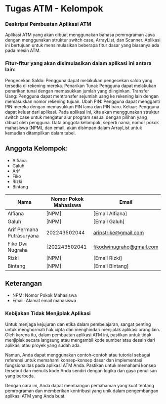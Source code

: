 # Tugas ATM - Kelompok

### Deskripsi Pembuatan Aplikasi ATM
Aplikasi ATM yang akan dibuat menggunakan bahasa pemrograman Java dengan menggunakan struktur switch case, ArrayList, dan Scanner. Aplikasi ini bertujuan untuk mensimulasikan beberapa fitur dasar yang biasanya ada pada mesin ATM.

### Fitur-fitur yang akan disimulasikan dalam aplikasi ini antara lain:

Pengecekan Saldo: Pengguna dapat melakukan pengecekan saldo yang tersedia di rekening mereka.
Penarikan Tunai: Pengguna dapat melakukan penarikan tunai dengan memasukkan jumlah yang diinginkan.
Transfer Uang: Pengguna dapat mentransfer sejumlah uang ke rekening lain dengan memasukkan nomor rekening tujuan.
Ubah PIN: Pengguna dapat mengganti PIN mereka dengan memasukkan PIN lama dan PIN baru.
Keluar: Pengguna dapat keluar dari aplikasi.
Pada aplikasi ini, kita akan menggunakan struktur switch case untuk mengatur alur program sesuai dengan pilihan yang dibuat oleh pengguna. Data anggota kelompok, seperti nama, nomor pokok mahasiswa (NPM), dan email, akan disimpan dalam ArrayList untuk kemudian ditampilkan dalam tabel.

## Anggota Kelompok:
- Alfiana
- Galuh
- Arif
- Fiko
- Rizki
- Bintang

| Nama      | Nomor Pokok Mahasiswa | Email                     |
|-----------|----------------------|---------------------------|
| Alfiana   | [NPM]                | [Email Alfiana]           |
| Galuh     | [NPM]                | [Email Galuh]             |
| Arif Permana Putrasuryana      | 202243502044                | aripstrike@gmail.com              |
| Fiko Dwi Nugraha      | [202243502041                | fikodwinugraho@gmail.com              |
| Rizki     | [NPM]                | [Email Rizki]             |
| Bintang   | [NPM]                | [Email Bintang]           |

## Keterangan
- NPM: Nomor Pokok Mahasiswa
- Email: Alamat email mahasiswa

### Kebijakan Tidak Menjiplak Aplikasi
Untuk menjaga kejujuran dan etika dalam pembelajaran, sangat penting untuk menghormati hak cipta dan menghindari menjiplak aplikasi orang lain. Oleh karena itu, dalam pembuatan aplikasi ATM ini, pastikan untuk tidak menjiplak secara langsung atau mengambil kode sumber atau desain dari aplikasi atau proyek yang sudah ada.

Namun, Anda dapat menggunakan contoh-contoh atau tutorial sebagai referensi untuk memahami konsep-konsep dasar dan implementasi fungsionalitas pada aplikasi ATM Anda. Pastikan untuk memahami konsep tersebut dan menulis kode Anda sendiri dengan logika dan gaya penulisan yang berbeda.

Dengan cara ini, Anda dapat membangun pemahaman yang kuat tentang pemrograman dan memberikan kontribusi yang unik dalam pengembangan aplikasi ATM yang Anda buat.






